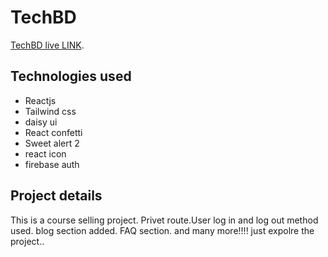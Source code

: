 # TechBD

[TechBD live LINK](https://a10-learning-client-side.web.app/).

## Technologies used

* Reactjs
* Tailwind css
* daisy ui
* React confetti
* Sweet alert 2
* react icon
* firebase auth

## Project details

This is a course selling project. Privet route.User log in and log out method used.
blog section added. FAQ section. and many more!!!! just expolre the project..


